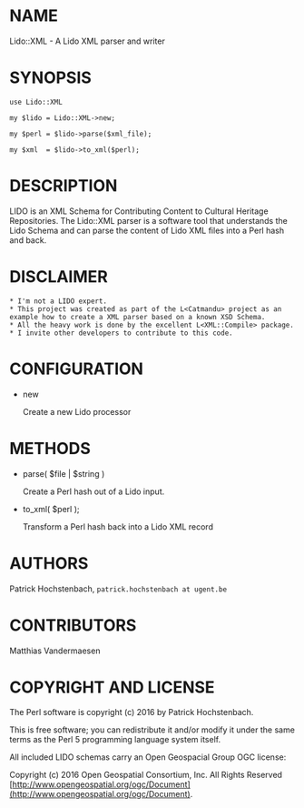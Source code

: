 # NAME

Lido::XML - A Lido XML parser and writer

# SYNOPSIS

    use Lido::XML

    my $lido = Lido::XML->new;

    my $perl = $lido->parse($xml_file);

    my $xml  = $lido->to_xml($perl);

# DESCRIPTION

LIDO is an XML Schema for Contributing Content to Cultural Heritage Repositories.
The Lido::XML parser is a software tool that understands the Lido Schema and can
parse the content of Lido XML files into a Perl hash and back.

# DISCLAIMER

    * I'm not a LIDO expert.
    * This project was created as part of the L<Catmandu> project as an example how to create a XML parser based on a known XSD Schema.
    * All the heavy work is done by the excellent L<XML::Compile> package.
    * I invite other developers to contribute to this code.

# CONFIGURATION

- new

    Create a new Lido processor

# METHODS

- parse( $file | $string )

    Create a Perl hash out of a Lido input.

- to\_xml( $perl );

    Transform a Perl hash back into a Lido XML record

# AUTHORS

Patrick Hochstenbach, `patrick.hochstenbach at ugent.be`

# CONTRIBUTORS

Matthias Vandermaesen

# COPYRIGHT AND LICENSE

The Perl software is copyright (c) 2016 by Patrick Hochstenbach.

This is free software; you can redistribute it and/or modify it under the same terms as the Perl 5 programming language system itself.

All included LIDO schemas carry an Open Geospacial Group OGC license:

Copyright (c) 2016 Open Geospatial Consortium, Inc. All Rights Reserved [http://www.opengeospatial.org/ogc/Document](http://www.opengeospatial.org/ogc/Document).
